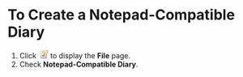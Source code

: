 # To Create a Notepad-Compatible Diary

1. Click  ![](../../images/properties.png) to display
the **File** page.
2. Check **Notepad-Compatible Diary**.
